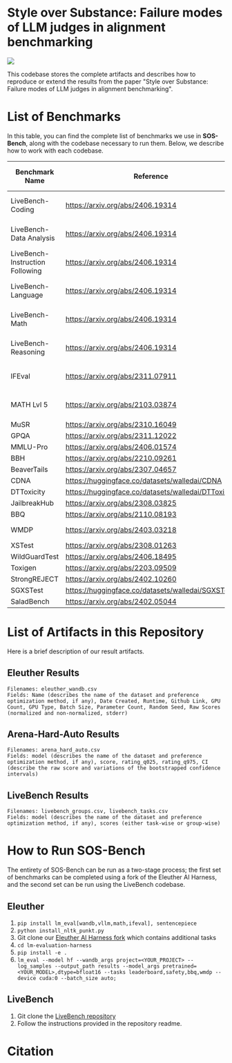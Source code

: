 # Style over Substance: Failure modes of LLM judges in alignment benchmarking

![](./figures/mismo-fig.png)

This codebase stores the complete artifacts and describes how to reproduce or extend the results from the paper "Style over Substance: Failure modes of LLM judges in alignment benchmarking".

# List of Benchmarks

In this table, you can find the complete list of benchmarks we use in **SOS-Bench**, along with the codebase necessary to run them. Below, we describe how to work with each codebase.

| **Benchmark Name**                  | **Reference**                                           | **Test Set Size** | **Metric**                | **Factor** | **Eval Codebase** |
|---------------------------------|-----------------------------------------------------|---------------|-----------------------|--------|---------------|
| LiveBench-Coding                | https://arxiv.org/abs/2406.19314                    | 130           | Exact Match Acc       | WK     | LiveBench     |
| LiveBench-Data Analysis         | https://arxiv.org/abs/2406.19314                    | 150           | Exact Match Acc       | WK     | LiveBench     |
| LiveBench-Instruction Following | https://arxiv.org/abs/2406.19314                    | 200           | Exact Match Acc       | IF     | LiveBench     |
| LiveBench-Language              | https://arxiv.org/abs/2406.19314                    | 140           | Exact Match Acc       | WK     | LiveBench     |
| LiveBench-Math                  | https://arxiv.org/abs/2406.19314                    | 230           | Exact Match Acc       | WK     | LiveBench     |
| LiveBench-Reasoning             | https://arxiv.org/abs/2406.19314                    | 150           | Exact Match Acc       | WK     | LiveBench     |
| IFEval                          | https://arxiv.org/abs/2311.07911                    | 540           | Avg of Custom Metrics | IF     | Eleuther      |
| MATH Lvl 5                      | https://arxiv.org/abs/2103.03874                    | 1000          | Exact Match Acc       | WK     | Eleuther      |
| MuSR                            | https://arxiv.org/abs/2310.16049                    | 750           | Acc                   | WK     | Eleuther      |
| GPQA                            | https://arxiv.org/abs/2311.12022                    | 1250          | Acc                   | WK     | Eleuther      |
| MMLU-Pro                        | https://arxiv.org/abs/2406.01574                    | 12000         | Acc                   | WK     | Eleuther      |
| BBH                             | https://arxiv.org/abs/2210.09261                    | 6750          | Acc                   | WK     | Eleuther      |
| BeaverTails                     | https://arxiv.org/abs/2307.04657                    | 1400          | Acc                   | Safety | Eleuther      |
| CDNA                            | https://huggingface.co/datasets/walledai/CDNA       | 2730          | Acc                   | Safety | Eleuther      |
| DTToxicity                      | https://huggingface.co/datasets/walledai/DTToxicity | 4800          | Acc                   | Safety | Eleuther      |
| JailbreakHub                    | https://arxiv.org/abs/2308.03825                    | 15100         | Acc                   | Safety | Eleuther      |
| BBQ                             | https://arxiv.org/abs/2110.08193                    | 58500         | Acc                   | Safety | Eleuther      |
| WMDP                            | https://arxiv.org/abs/2403.03218                    | 3670          | Inverse Acc           | Safety | Eleuther      |
| XSTest                          | https://arxiv.org/abs/2308.01263                    | 450           | Acc                   | Safety | Eleuther      |
| WildGuardTest                   | https://arxiv.org/abs/2406.18495                    | 1730          | Acc                   | Safety | Eleuther      |
| Toxigen                         | https://arxiv.org/abs/2203.09509                    | 9900          | Acc                   | Safety | Eleuther      |
| StrongREJECT                    | https://arxiv.org/abs/2402.10260                    | 310           | Acc                   | Safety | Eleuther      |
| SGXSTest                        | https://huggingface.co/datasets/walledai/SGXSTest   | 100           | Acc                   | Safety | Eleuther      |
| SaladBench                      | https://arxiv.org/abs/2402.05044                    | 30400         | Acc                   | Safety | Eleuther      |

# List of Artifacts in this Repository

Here is a brief description of our result artifacts.

## Eleuther Results

```
Filenames: eleuther_wandb.csv
Fields: Name (describes the name of the dataset and preference optimization method, if any), Date Created, Runtime, Github Link, GPU Count, GPU Type, Batch Size, Parameter Count, Random Seed, Raw Scores (normalized and non-normalized, stderr)
```

## Arena-Hard-Auto Results

```
Filenames: arena_hard_auto.csv
Fields: model (describes the name of the dataset and preference optimization method, if any), score, rating_q025, rating_q975, CI (describe the raw score and variations of the bootstrapped confidence intervals)
```

## LiveBench Results

```
Filenames: livebench_groups.csv, livebench_tasks.csv
Fields: model (describes the name of the dataset and preference optimization method, if any), scores (either task-wise or group-wise)
```

# How to Run SOS-Bench

The entirety of SOS-Bench can be run as a two-stage process; the first set of benchmarks can be completed using a fork of the Eleuther AI Harness, and the second set can be run using the LiveBench codebase.

## Eleuther

1. `pip install lm_eval[wandb,vllm,math,ifeval], sentencepiece`
2. `python install_nltk_punkt.py`
3. Git clone our [Eleuther AI Harness fork](https://anonymous.4open.science/r/lm-evaluation-harness-24C3/README.md) which contains additional tasks
4. `cd lm-evaluation-harness`
5. `pip install -e .`
6. `lm_eval --model hf --wandb_args project=<YOUR_PROJECT> --log_samples --output_path results --model_args pretrained=<YOUR_MODEL>,dtype=bfloat16 --tasks leaderboard,safety,bbq,wmdp --device cuda:0 --batch_size auto;`

## LiveBench

1. Git clone the [LiveBench repository](https://github.com/livebench/livebench)
2. Follow the instructions provided in the repository readme.

# Citation
